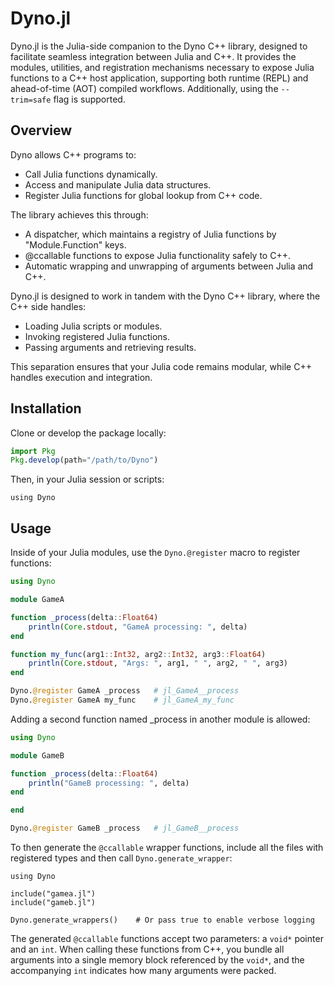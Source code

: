 # Dyno.jl

Dyno.jl is the Julia-side companion to the Dyno C++ library, designed to facilitate seamless integration between Julia and C++. It provides the modules, utilities, and registration mechanisms necessary to expose Julia functions to a C++ host application, supporting both runtime (REPL) and ahead-of-time (AOT) compiled workflows. Additionally, using the `--trim=safe` flag is supported.


## Overview

Dyno allows C++ programs to:

- Call Julia functions dynamically.
- Access and manipulate Julia data structures.
- Register Julia functions for global lookup from C++ code.

The library achieves this through:

- A dispatcher, which maintains a registry of Julia functions by "Module.Function" keys.
- @ccallable functions to expose Julia functionality safely to C++.
- Automatic wrapping and unwrapping of arguments between Julia and C++.

Dyno.jl is designed to work in tandem with the Dyno C++ library, where the C++ side handles:

- Loading Julia scripts or modules.
- Invoking registered Julia functions.
- Passing arguments and retrieving results.

This separation ensures that your Julia code remains modular, while C++ handles execution and integration.

## Installation

Clone or develop the package locally:

```julia
import Pkg
Pkg.develop(path="/path/to/Dyno")
```

Then, in your Julia session or scripts:

```
using Dyno
```

## Usage

Inside of your Julia modules, use the `Dyno.@register` macro to register functions:

```julia
using Dyno

module GameA

function _process(delta::Float64)
    println(Core.stdout, "GameA processing: ", delta)
end

function my_func(arg1::Int32, arg2::Int32, arg3::Float64)
    println(Core.stdout, "Args: ", arg1, " ", arg2, " ", arg3)
end

Dyno.@register GameA _process   # jl_GameA__process
Dyno.@register GameA my_func    # jl_GameA_my_func
```

Adding a second function named _process in another module is allowed:

```julia
using Dyno

module GameB

function _process(delta::Float64)
    println("GameB processing: ", delta)
end

end

Dyno.@register GameB _process   # jl_GameB__process
```

To then generate the `@ccallable` wrapper functions, include all the files with registered types and then call `Dyno.generate_wrapper`:

```
using Dyno

include("gamea.jl")
include("gameb.jl")

Dyno.generate_wrappers()    # Or pass true to enable verbose logging
```

The generated `@ccallable` functions accept two parameters: a `void*` pointer and an `int`. When calling these functions from C++, you bundle all arguments into a single memory block referenced by the `void*`, and the accompanying `int` indicates how many arguments were packed.
